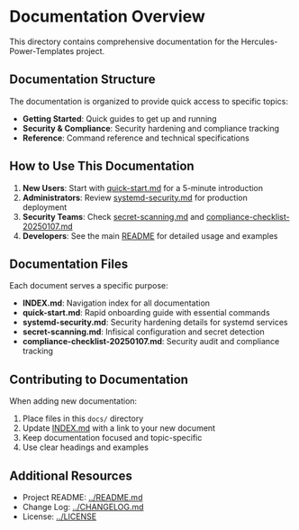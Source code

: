 # Documentation Overview

This directory contains comprehensive documentation for the Hercules-Power-Templates project.

## Documentation Structure

The documentation is organized to provide quick access to specific topics:

- **Getting Started**: Quick guides to get up and running
- **Security & Compliance**: Security hardening and compliance tracking
- **Reference**: Command reference and technical specifications

## How to Use This Documentation

1. **New Users**: Start with [quick-start.md](quick-start.md) for a 5-minute introduction
2. **Administrators**: Review [systemd-security.md](systemd-security.md) for production deployment
3. **Security Teams**: Check [secret-scanning.md](secret-scanning.md) and [compliance-checklist-20250107.md](compliance-checklist-20250107.md)
4. **Developers**: See the main [README](../README.md) for detailed usage and examples

## Documentation Files

Each document serves a specific purpose:

- **INDEX.md**: Navigation index for all documentation
- **quick-start.md**: Rapid onboarding guide with essential commands
- **systemd-security.md**: Security hardening details for systemd services
- **secret-scanning.md**: Infisical configuration and secret detection
- **compliance-checklist-20250107.md**: Security audit and compliance tracking

## Contributing to Documentation

When adding new documentation:

1. Place files in this `docs/` directory
2. Update [INDEX.md](INDEX.md) with a link to your new document
3. Keep documentation focused and topic-specific
4. Use clear headings and examples

## Additional Resources

- Project README: [../README.md](../README.md)
- Change Log: [../CHANGELOG.md](../CHANGELOG.md)
- License: [../LICENSE](../LICENSE)
